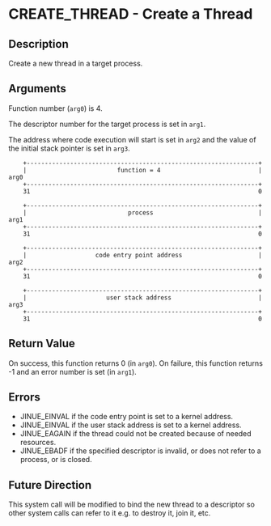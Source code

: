 # CREATE_THREAD - Create a Thread

## Description

Create a new thread in a target process.

## Arguments

Function number (`arg0`) is 4.

The descriptor number for the target process is set in `arg1`.

The address where code execution will start is set in `arg2` and the
value of the initial stack pointer is set in `arg3`.

```
    +----------------------------------------------------------------+
    |                         function = 4                           |  arg0
    +----------------------------------------------------------------+
    31                                                               0
    
    +----------------------------------------------------------------+
    |                            process                             |  arg1
    +----------------------------------------------------------------+
    31                                                               0

    +----------------------------------------------------------------+
    |                   code entry point address                     |  arg2
    +----------------------------------------------------------------+
    31                                                               0

    +----------------------------------------------------------------+
    |                      user stack address                        |  arg3
    +----------------------------------------------------------------+
    31                                                               0
```

## Return Value

On success, this function returns 0 (in `arg0`). On failure, this function
returns -1 and an error number is set (in `arg1`).

## Errors

* JINUE_EINVAL if the code entry point is set to a kernel address.
* JINUE_EINVAL if the user stack address is set to a kernel address.
* JINUE_EAGAIN if the thread could not be created because of needed resources.
* JINUE_EBADF if the specified descriptor is invalid, or does not refer to a
process, or is closed.

## Future Direction

This system call will be modified to bind the new thread to a descriptor so
other system calls can refer to it e.g. to destroy it, join it, etc.

